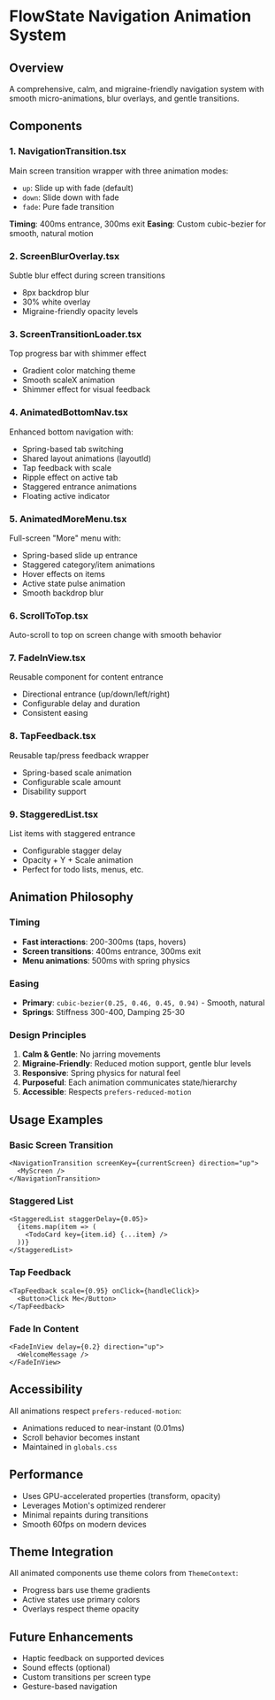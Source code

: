 # FlowState Navigation Animation System

## Overview
A comprehensive, calm, and migraine-friendly navigation system with smooth micro-animations, blur overlays, and gentle transitions.

## Components

### 1. **NavigationTransition.tsx**
Main screen transition wrapper with three animation modes:
- `up`: Slide up with fade (default)
- `down`: Slide down with fade
- `fade`: Pure fade transition

**Timing**: 400ms entrance, 300ms exit
**Easing**: Custom cubic-bezier for smooth, natural motion

### 2. **ScreenBlurOverlay.tsx**
Subtle blur effect during screen transitions
- 8px backdrop blur
- 30% white overlay
- Migraine-friendly opacity levels

### 3. **ScreenTransitionLoader.tsx**
Top progress bar with shimmer effect
- Gradient color matching theme
- Smooth scaleX animation
- Shimmer effect for visual feedback

### 4. **AnimatedBottomNav.tsx**
Enhanced bottom navigation with:
- Spring-based tab switching
- Shared layout animations (layoutId)
- Tap feedback with scale
- Ripple effect on active tab
- Staggered entrance animations
- Floating active indicator

### 5. **AnimatedMoreMenu.tsx**
Full-screen "More" menu with:
- Spring-based slide up entrance
- Staggered category/item animations
- Hover effects on items
- Active state pulse animation
- Smooth backdrop blur

### 6. **ScrollToTop.tsx**
Auto-scroll to top on screen change with smooth behavior

### 7. **FadeInView.tsx**
Reusable component for content entrance
- Directional entrance (up/down/left/right)
- Configurable delay and duration
- Consistent easing

### 8. **TapFeedback.tsx**
Reusable tap/press feedback wrapper
- Spring-based scale animation
- Configurable scale amount
- Disability support

### 9. **StaggeredList.tsx**
List items with staggered entrance
- Configurable stagger delay
- Opacity + Y + Scale animation
- Perfect for todo lists, menus, etc.

## Animation Philosophy

### Timing
- **Fast interactions**: 200-300ms (taps, hovers)
- **Screen transitions**: 400ms entrance, 300ms exit
- **Menu animations**: 500ms with spring physics

### Easing
- **Primary**: `cubic-bezier(0.25, 0.46, 0.45, 0.94)` - Smooth, natural
- **Springs**: Stiffness 300-400, Damping 25-30

### Design Principles
1. **Calm & Gentle**: No jarring movements
2. **Migraine-Friendly**: Reduced motion support, gentle blur levels
3. **Responsive**: Spring physics for natural feel
4. **Purposeful**: Each animation communicates state/hierarchy
5. **Accessible**: Respects `prefers-reduced-motion`

## Usage Examples

### Basic Screen Transition
```tsx
<NavigationTransition screenKey={currentScreen} direction="up">
  <MyScreen />
</NavigationTransition>
```

### Staggered List
```tsx
<StaggeredList staggerDelay={0.05}>
  {items.map(item => (
    <TodoCard key={item.id} {...item} />
  ))}
</StaggeredList>
```

### Tap Feedback
```tsx
<TapFeedback scale={0.95} onClick={handleClick}>
  <Button>Click Me</Button>
</TapFeedback>
```

### Fade In Content
```tsx
<FadeInView delay={0.2} direction="up">
  <WelcomeMessage />
</FadeInView>
```

## Accessibility

All animations respect `prefers-reduced-motion`:
- Animations reduced to near-instant (0.01ms)
- Scroll behavior becomes instant
- Maintained in `globals.css`

## Performance

- Uses GPU-accelerated properties (transform, opacity)
- Leverages Motion's optimized renderer
- Minimal repaints during transitions
- Smooth 60fps on modern devices

## Theme Integration

All animated components use theme colors from `ThemeContext`:
- Progress bars use theme gradients
- Active states use primary colors
- Overlays respect theme opacity

## Future Enhancements

- Haptic feedback on supported devices
- Sound effects (optional)
- Custom transitions per screen type
- Gesture-based navigation
